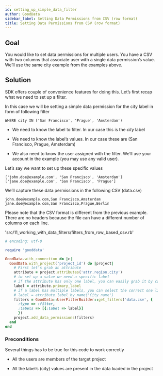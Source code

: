 ```yaml
---
id: setting_up_simple_data_filter
author: GoodData
sidebar_label: Setting Data Permissions from CSV (row format)
title: Setting Data Permissions from CSV (row format)
---
```


Goal
-------

You would like to set data permissions for multiple users. You have a
CSV with two columns that associate user with a single data permission’s
value. We’ll use the same city example from the examples above.

Solution
--------

SDK offers couple of convenience features for doing this. Let’s first
recap what we need to set up a filter.

In this case we will be setting a simple data permission for the city
label in form of following filter

    WHERE city IN ('San Francisco', 'Prague', 'Amsterdam')

-   We need to know the label to filter. In our case this is the *city*
    label

-   We need to know the label’s values. In our case these are (San
    Francisco, Prague, Amsterdam)

-   We also need to know the user assigned with the filter. We’ll use
    your account in the example (you may use any valid user).

Let’s say we want to set up these specific values

    ['john.doe@example.com', 'San Francisco', 'Amsterdam']
    ['jane.doe@example.com', 'San Francisco', 'Prague']

We’ll capture these data permissions in the following CSV (data.csv)

    john.doe@example.com,San Francisco,Amsterdam
    jane.doe@example.com,San Francisco,Prague,Berlin

Please note that the CSV format is different from the previous example.
There are no headers because the file can have a different number of
columns on each line.


'src/11\_working\_with\_data\_filters/filters\_from\_row\_based\_csv.rb'
```ruby
# encoding: utf-8

require 'gooddata'

GoodData.with_connection do |c|
  GoodData.with_project('project_id') do |project|
    # First let's grab an attribute
    attribute = project.attributes('attr.region.city')
    # to set up a value we need a specific label
    # if the attribute has only one label, you can easily grab it by calling #primary_label
    label = attribute.primary_label
    # if a label has multiple labels, you can select the correct one like this
    # label = attribute.label_by_name('City name')
    filters = GoodData::UserFilterBuilder::get_filters('data.csv', { 
      :type => :filter, 
      :labels => [{:label => label}]
      })
    project.add_data_permissions(filters)
  end
end
  ```

### Preconditions

Several things has to be true for this code to work correctly

-   All the users are members of the target project

-   All the label’s (city) values are present in the data loaded in the
    project
